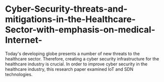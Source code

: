 # Cyber-Security-threats-and-mitigations-in-the-Healthcare-Sector-with-emphasis-on-medical-Internet-
Today's developing globe presents a number of new threats to the healthcare sector. Therefore, creating a cyber security infrastructure for the healthcare industry is crucial. In order to improve cyber security in the healthcare industry, this research paper examined IoT and SDN technologies.
